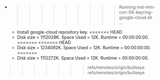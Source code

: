 * >>>>>>>>> Running inst-min-con-06-keyring-google-cloud.sh ...
  * Install google-cloud repository key.
<<<<<<< HEAD
  * Disk size = 1112028K. Space Used = 12K. Runtime = 00:00:00:00.
=======
<<<<<<< HEAD
  * Disk size = 1234092K. Space Used = 12K. Runtime = 00:00:00:00.
=======
  * Disk size = 1112272K. Space Used = 12K. Runtime = 00:00:00:00.
>>>>>>> refs/remotes/origin/bullseye
>>>>>>> refs/remotes/origin/bullseye
